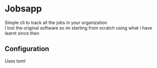 # Jobsapp
Simple cli to track all the jobs in your organization  
I lost the original software so im starting from scratch using what i have learnt since then

## Configuration
Uses toml  

